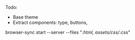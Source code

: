 Todo:
- Base theme
- Extract components: type, buttons, 

browser-sync start --server --files "*.html, assets/css/*.css"